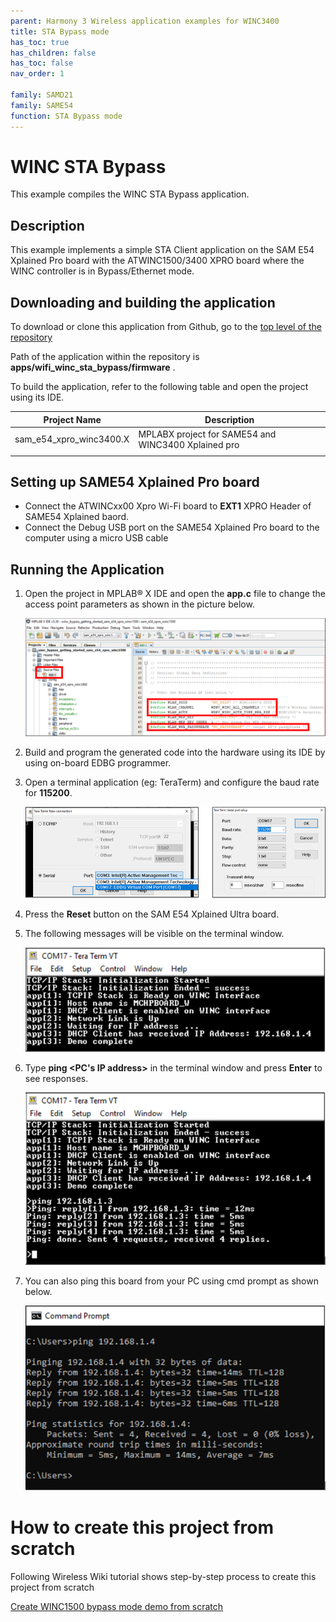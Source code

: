 ```yaml
---
parent: Harmony 3 Wireless application examples for WINC3400
title: STA Bypass mode
has_toc: true
has_children: false
has_toc: false
nav_order: 1

family: SAMD21
family: SAME54
function: STA Bypass mode
---
```


# WINC STA Bypass

This example compiles the WINC STA Bypass application.

## Description

This example implements a simple STA Client application on the SAM E54 Xplained Pro board with the ATWINC1500/3400 XPRO board where the WINC controller is in Bypass/Ethernet mode.

## Downloading and building the application

To download or clone this application from Github, go to the [top level of the repository](https://github.com/Microchip-MPLAB-Harmony/wireless_apps_winc3400)


Path of the application within the repository is **apps/wifi_winc_sta_bypass/firmware** .

To build the application, refer to the following table and open the project using its IDE.

| Project Name      | Description                                    |
| ----------------- | ---------------------------------------------- |
| sam_e54_xpro_winc3400.X | MPLABX project for SAME54 and WINC3400 Xplained pro |
|||

## Setting up SAME54 Xplained Pro board

- Connect the ATWINCxx00 Xpro Wi-Fi board to **EXT1** XPRO Header of SAME54 Xplained baord.
- Connect the Debug USB port on the SAME54 Xplained Pro board to the computer using a micro USB cable

## Running the Application

 1. Open the project in MPLAB® X IDE and open the **app.c** file to change the access point parameters as shown in the picture below.
 
    ![Microchip Technology](images/app_ap_parameters.PNG)

2. Build and program the generated code into the hardware using its IDE by using on-board EDBG programmer.

 1. Open a terminal application (eg: TeraTerm) and configure the baud rate for **115200**.
 
    ![Microchip Technology](images/open_teraterm.PNG)
 
 1. Press the **Reset** button on the SAM E54 Xplained Ultra board.
 
 1. The following messages will be visible on the terminal window.
 
    ![Microchip Technology](images/run_teraterm_outout_1.PNG)
 
 1. Type **ping <PC's IP address>** in the terminal window and press **Enter** to see responses.
 
    ![Microchip Technology](images/run_teraterm_ping.PNG)
 
 1. You can also ping this board from your PC using cmd prompt as shown below.
 
    ![Microchip Technology](images/run_pc_cmd_ping.PNG)

# How to create this project from scratch

Following Wireless Wiki tutorial shows step-by-step process to create this project from scratch

[Create WINC1500 bypass mode demo from scratch](https://github.com/Microchip-MPLAB-Harmony/wireless/wiki/Create-your-first-winc-bypass-application)
